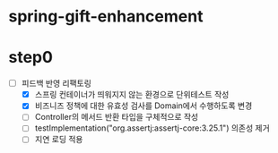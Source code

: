# spring-gift-enhancement
# step0
- [ ] 피드백 반영 리팩토링
  - [x] 스프링 컨테이너가 띄워지지 않는 환경으로 단위테스트 작성
  - [x] 비즈니즈 정책에 대한 유효성 검사를 Domain에서 수행하도록 변경
  - [ ] Controller의 메서드 반환 타입을 구체적으로 작성
  - [ ] testImplementation("org.assertj:assertj-core:3.25.1") 의존성 제거
  - [ ] 지연 로딩 적용
